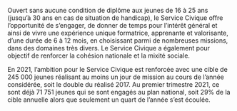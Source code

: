 <p id="brief">
  Ouvert sans aucune condition de diplôme aux jeunes de 16 à 25 ans (jusqu’à 30 ans en cas de situation de handicap), le Service Civique offre l’opportunité de s’engager, de donner de temps pour l’intérêt général et ainsi de vivre une expérience unique formatrice, apprenante et valorisante, d’une durée de 6 à 12 mois, en choisissant parmi de nombreuses missions, dans des domaines très divers. Le Service Civique a également pour objectif de renforcer la cohésion nationale et la mixité sociale.
</p>
<p>
En 2021, l’ambition pour le Service Civique est renforcée avec une cible de 245 000 jeunes réalisant au moins un jour de mission au cours de l’année considérée, soit le double du réalisé 2017. Au premier trimestre 2021, ce sont déjà 71 751 jeunes qui se sont engagés au plan national, soit 29% de la cible annuelle alors que seulement un quart de l’année s’est écoulée.
</p>




